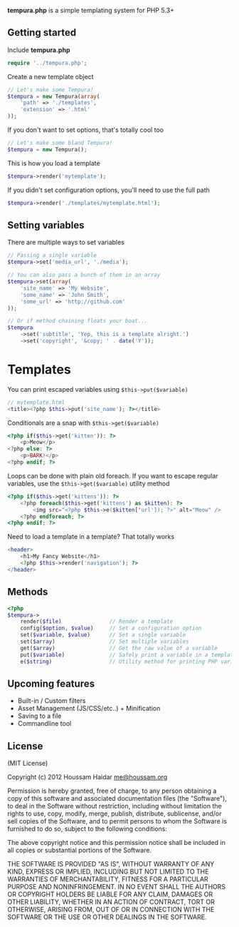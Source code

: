 **tempura.php** is a simple templating system for PHP 5.3+

## Getting started

Include **tempura.php**

```php
require '../tempura.php';
```

Create a new template object

```php
// Let's make some Tempura!
$tempura = new Tempura(array(
	'path' => './templates',
	'extension' => '.html'
));
```

If you don't want to set options, that's totally cool too

```php
// Let's make some bland Tempura!
$tempura = new Tempura();
```

This is how you load a template

```php
$tempura->render('mytemplate');
```

If you didn't set configuration options, you'll need to use the full path

```php
$tempura->render('./templates/mytemplate.html');
```

## Setting variables

There are multiple ways to set variables

```php
// Passing a single variable
$tempura->set('media_url', './media');

// You can also pass a bunch of them in an array
$tempura->set(array(
	'site_name' => 'My Website',
	'some_name' => 'John Smith',
	'some_url' => 'http://github.com'
));

// Or if method chaining floats your boat...
$tempura
	->set('subtitle', 'Yep, this is a template alright.')
	->set('copyright', '&copy; ' . date('Y'));
```

# Templates

You can print escaped variables using `$this->put($variable)`

```php
// mytemplate.html
<title><?php $this->put('site_name'); ?></title>
```

Conditionals are a snap with `$this->get($variable)`

```php
<?php if($this->get('kitten')): ?>
	<p>Meow</p>
<?php else: ?>
	<p>BARK!</p>
<?php endif; ?>
```

Loops can be done with plain old foreach. If you want to escape regular variables, use the `$this->get($variable)` utility method

```php
<?php if($this->get('kittens')): ?>
	<?php foreach($this->get('kittens') as $kitten): ?>
		<img src="<?php $this->e($kitten['url']); ?>" alt="Meow" />
	<?php endforeach; ?>
<?php endif; ?>
```

Need to load a template in a template? That totally works

```php
<header>
	<h1>My Fancy Website</h1>
	<?php $this->render('navigation'); ?>
</header>
```

## Methods

```php
<?php
$tempura->
    render($file)       		// Render a template
	config($option, $value)		// Set a configuration option
	set($variable, $value)		// Set a single variable
	set($array)					// Set multiple variables
	get($array)					// Get the raw value of a variable
	put($variable)				// Safely print a variable in a template
	e($string)					// Utility method for printing PHP variables not set in the template
```

## Upcoming features

* Built-in / Custom filters
* Asset Management (JS/CSS/etc..) + Minification
* Saving to a file
* Commandline tool

## License

(MIT License)

Copyright (c) 2012 Houssam Haidar <me@houssam.org>

Permission is hereby granted, free of charge, to any person obtaining a copy of this software and associated documentation files (the "Software"), to deal in the Software without restriction, including without limitation the rights to use, copy, modify, merge, publish, distribute, sublicense, and/or sell copies of the Software, and to permit persons to whom the Software is furnished to do so, subject to the following conditions:

The above copyright notice and this permission notice shall be included in all copies or substantial portions of the Software.

THE SOFTWARE IS PROVIDED "AS IS", WITHOUT WARRANTY OF ANY KIND, EXPRESS OR IMPLIED, INCLUDING BUT NOT LIMITED TO THE WARRANTIES OF MERCHANTABILITY, FITNESS FOR A PARTICULAR PURPOSE AND NONINFRINGEMENT. IN NO EVENT SHALL THE AUTHORS OR COPYRIGHT HOLDERS BE LIABLE FOR ANY CLAIM, DAMAGES OR OTHER LIABILITY, WHETHER IN AN ACTION OF CONTRACT, TORT OR OTHERWISE, ARISING FROM, OUT OF OR IN CONNECTION WITH THE SOFTWARE OR THE USE OR OTHER DEALINGS IN THE SOFTWARE.